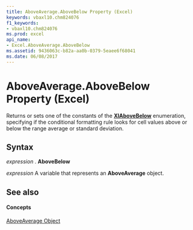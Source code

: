 ```yaml
---
title: AboveAverage.AboveBelow Property (Excel)
keywords: vbaxl10.chm824076
f1_keywords:
- vbaxl10.chm824076
ms.prod: excel
api_name:
- Excel.AboveAverage.AboveBelow
ms.assetid: 9436063c-b82a-aa0b-0379-5eaee6f68041
ms.date: 06/08/2017
---
```



# AboveAverage.AboveBelow Property (Excel)

Returns or sets one of the constants of the **[XlAboveBelow](xlabovebelow-enumeration-excel.md)** enumeration, specifying if the conditional formatting rule looks for cell values above or below the range average or standard deviation.


## Syntax

 _expression_ . **AboveBelow**

 _expression_ A variable that represents an **AboveAverage** object.


## See also


#### Concepts


[AboveAverage Object](aboveaverage-object-excel.md)

